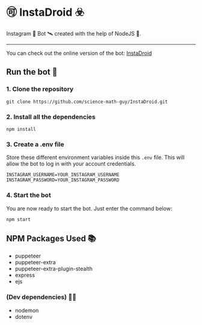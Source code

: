 # 🉑 InstaDroid ☣️

Instagram  🌌  Bot  🛰  created with the help of NodeJS 👷.

---

You can check out the online version of the bot: [InstaDroid](https://insta-droid-js.herokuapp.com/)

## Run the bot 🤖

### 1. Clone the repository

```git clone https://github.com/science-math-guy/InstaDroid.git```

### 2. Install all the dependencies

```npm install```

### 3. Create a .env file

Store these different environment variables inside this ```.env``` file. 
This will allow the bot to log in with your account credentials.

```
INSTAGRAM_USERNAME=YOUR_INSTAGRAM_USERNAME
INSTAGRAM_PASSWORD=YOUR_INSTAGRAM_PASSWORD
```

### 4. Start the bot

You are now ready to start the bot.
Just enter the command below:

```npm start```

## NPM Packages Used 📚

- puppeteer
- puppeteer-extra
- puppeteer-extra-plugin-stealth
- express
- ejs

### (Dev dependencies) 🧑‍💻

- nodemon
- dotenv

